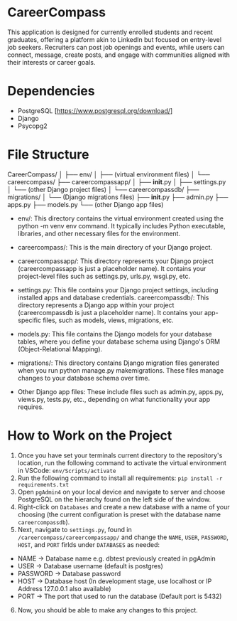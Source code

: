 # CareerCompass
This application is designed for currently enrolled students and recent graduates, offering a platform akin to LinkedIn but focused on entry-level job seekers. Recruiters can post job openings and events, while users can connect, message, create posts, and engage with communities aligned with their interests or career goals.

# Dependencies
- PostgreSQL [https://www.postgresql.org/download/]
- Django 
- Psycopg2

# File Structure
CareerCompass/
│
├── env/
│   ├── (virtual environment files)
│
└── careercompass/
    ├── careercompassapp/
    │   ├── __init__.py
    │   ├── settings.py
    │   └── (other Django project files)
    │
    └── careercompassdb/
        ├── migrations/
        │   └── (Django migrations files)
        ├── __init__.py
        ├── admin.py
        ├── apps.py
        ├── models.py
        └── (other Django app files)

- env/: This directory contains the virtual environment created using the python -m venv env command. It typically includes Python executable, libraries, and other necessary files for the environment.

- careercompass/: This is the main directory of your Django project.

- careercompassapp/: This directory represents your Django project (careercompassapp is just a placeholder name). It contains your project-level files such as settings.py, urls.py, wsgi.py, etc.

- settings.py: This file contains your Django project settings, including installed apps and database credentials.
careercompassdb/: This directory represents a Django app within your project (careercompassdb is just a placeholder name). It contains your app-specific files, such as models, views, migrations, etc.

- models.py: This file contains the Django models for your database tables, where you define your database schema using Django's ORM (Object-Relational Mapping).

- migrations/: This directory contains Django migration files generated when you run python manage.py makemigrations. These files manage changes to your database schema over time.

- Other Django app files: These include files such as admin.py, apps.py, views.py, tests.py, etc., depending on what functionality your app requires.

# How to Work on the Project
1. Once you have set your terminals current directory to the repository's location, run the following command to activate the virtual environment in VSCode: `env/Scripts/activate`
2. Run the following command to install all requirements: `pip install -r requirements.txt`
3. Open `pgAdmin4` on your local device and navigate to server and choose PostgreSQL on the hierarchy found on the left side of the window.
4. Right-click on `Databases` and create a new database with a name of your choosing (the current configuration is preset with the database name `careercompassdb`). 
5. Next, navigate to `settings.py`, found in `/careercompass/careercompassapp/` and change the `NAME`, `USER`, `PASSWORD`, `HOST`, and `PORT` firlds under `DATABASES` as needed:
  * NAME → Database name e.g. dbtest previously created in pgAdmin
  * USER → Database username (default is postgres)
  * PASSWORD → Database password
  * HOST → Database host (In development stage, use localhost or IP Address 127.0.0.1 also available)
  * PORT → The port that used to run the database (Default port is 5432)
6. Now, you should be able to make any changes to this project.